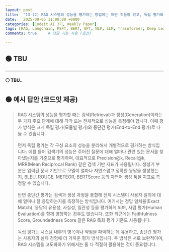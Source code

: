 ```yaml
---
layout: post
title:  "13-(2) RAG 시스템의 성능을 평가하는 방법에는 어떤 것들이 있고, 독립 평가와 종단간 평가의 차이는 무엇인가요?"
date:   2025-09-05 11:00:00 +0900
categories: [Codeit AI 3기, Weekly Paper]
tags: [RAG, LangChain, PEFT, BERT, GPT, NLP, LLM, Trasnformer, Deep Learning, AI]
comments: true     # 댓글 기능 사용 (옵션)

---
```



## 🟢 TBU
---
#### ⚪ TBU..

## 🟢 예시 답안 (코드잇 제공)


>RAG 시스템의 성능을 평가할 때는 검색(Retrieval)과 생성(Generation)이라는 두 가지 주요 단계에 대해 각각 또는 전체적으로 성능을 측정해야 합니다. 이때 평가 방식은 크게 독립 평가(모듈별 평가)와 종단간 평가(End-to-End 평가)로 나눌 수 있습니다.<br><br>먼저 독립 평가는 각 구성 요소의 성능을 분리해서 개별적으로 평가하는 방식입니다. 예를 들어 검색기의 성능은 주어진 질문에 대해 얼마나 관련 있는 문서를 찾아냈는지를 기준으로 평가하며, 대표적으로 Precision@k, Recall@k, MRR(Mean Reciprocal Rank) 같은 검색 기반 지표가 사용됩니다. 생성기 부분은 입력된 문서 기반으로 모델이 얼마나 자연스럽고 정확한 응답을 생성했는지, BLEU, ROUGE, METEOR, BERTScore 등의 자연어 생성 품질 지표로 측정할 수 있습니다.<br><br>반면 종단간 평가는 검색과 생성 과정을 통합해 전체 시스템이 사용자 질의에 대해 얼마나 잘 응답하는지를 측정하는 방식입니다. 여기서는 정답 일치율(Exact Match), 응답의 유용성, 사실성, 일관성 등을 평가하게 되며, 사람 평가(Human Evaluation)를 함께 병행하는 경우도 많습니다. 또한 최근에는 Faithfulness Score, Groundedness Score 같은 RAG 특화 평가 기준도 사용됩니다.<br><br>독립 평가는 시스템 내부의 병목이나 약점을 파악하는 데 유용하고, 종단간 평가는 사용자의 실제 경험에 더 가까운 평가 방식입니다. 두 방식은 서로 보완적이며, RAG 시스템을 고도화하기 위해서는 둘 다 적절히 활용하는 것이 중요합니다.